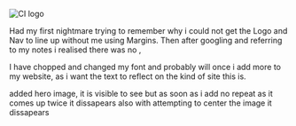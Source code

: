 ![CI logo](https://codeinstitute.s3.amazonaws.com/fullstack/ci_logo_small.png)

Had my first nightmare trying to remember why i could not get the Logo and Nav to line up without me using Margins. Then after googling and referring to my notes i realised there was no , 

I have chopped and changed my font and probably will once i add more to my website, as i want the text to reflect on the kind of site this is.

added hero image, it is visible to see but as soon as i add no repeat as it comes up twice it dissapears also with attempting to center the image it dissapears
